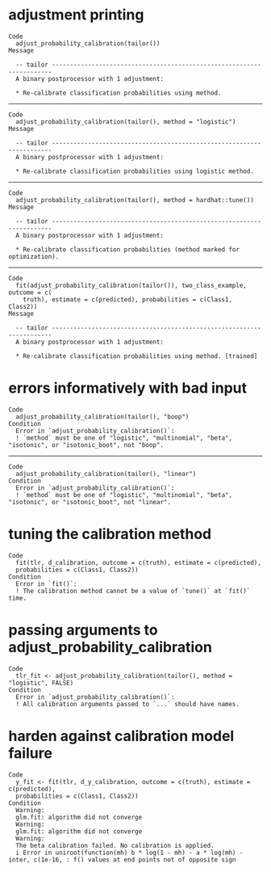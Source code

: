 # adjustment printing

    Code
      adjust_probability_calibration(tailor())
    Message
      
      -- tailor ----------------------------------------------------------------------
      A binary postprocessor with 1 adjustment:
      
      * Re-calibrate classification probabilities using method.

---

    Code
      adjust_probability_calibration(tailor(), method = "logistic")
    Message
      
      -- tailor ----------------------------------------------------------------------
      A binary postprocessor with 1 adjustment:
      
      * Re-calibrate classification probabilities using logistic method.

---

    Code
      adjust_probability_calibration(tailor(), method = hardhat::tune())
    Message
      
      -- tailor ----------------------------------------------------------------------
      A binary postprocessor with 1 adjustment:
      
      * Re-calibrate classification probabilities (method marked for optimization).

---

    Code
      fit(adjust_probability_calibration(tailor()), two_class_example, outcome = c(
        truth), estimate = c(predicted), probabilities = c(Class1, Class2))
    Message
      
      -- tailor ----------------------------------------------------------------------
      A binary postprocessor with 1 adjustment:
      
      * Re-calibrate classification probabilities using method. [trained]

# errors informatively with bad input

    Code
      adjust_probability_calibration(tailor(), "boop")
    Condition
      Error in `adjust_probability_calibration()`:
      ! `method` must be one of "logistic", "multinomial", "beta", "isotonic", or "isotonic_boot", not "boop".

---

    Code
      adjust_probability_calibration(tailor(), "linear")
    Condition
      Error in `adjust_probability_calibration()`:
      ! `method` must be one of "logistic", "multinomial", "beta", "isotonic", or "isotonic_boot", not "linear".

# tuning the calibration method

    Code
      fit(tlr, d_calibration, outcome = c(truth), estimate = c(predicted),
      probabilities = c(Class1, Class2))
    Condition
      Error in `fit()`:
      ! The calibration method cannot be a value of `tune()` at `fit()` time.

# passing arguments to adjust_probability_calibration

    Code
      tlr_fit <- adjust_probability_calibration(tailor(), method = "logistic", FALSE)
    Condition
      Error in `adjust_probability_calibration()`:
      ! All calibration arguments passed to `...` should have names.

# harden against calibration model failure

    Code
      y_fit <- fit(tlr, d_y_calibration, outcome = c(truth), estimate = c(predicted),
      probabilities = c(Class1, Class2))
    Condition
      Warning:
      glm.fit: algorithm did not converge
      Warning:
      glm.fit: algorithm did not converge
      Warning:
      The beta calibration failed. No calibration is applied.
      i Error in uniroot(function(mh) b * log(1 - mh) - a * log(mh) - inter, c(1e-16, : f() values at end points not of opposite sign

